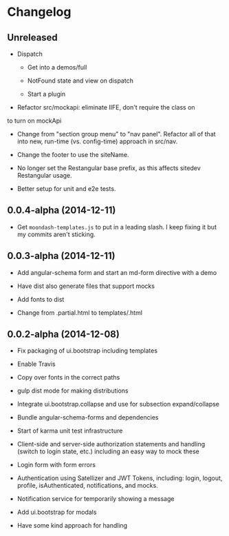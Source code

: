 # Changelog

## Unreleased

- Dispatch

    * Get into a demos/full

    * NotFound state and view on dispatch

    * Start a plugin

- Refactor src/mockapi: eliminate IIFE, don't require the class on 
<body> to turn on mockApi

- Change from "section group menu" to "nav panel". Refactor all of that
 into new, run-time (vs. config-time) approach in src/nav.

- Change the footer to use the siteName.

- No longer set the Restangular base prefix, as this affects sitedev 
Restangular usage.

- Better setup for unit and e2e tests.

## 0.0.4-alpha (2014-12-11)

- Get ``moondash-templates.js`` to put in a leading slash. I keep 
fixing it but my commits aren't sticking.

## 0.0.3-alpha (2014-12-11)

- Add angular-schema form and start an md-form directive with a demo

- Have dist also generate files that support mocks

- Add fonts to dist

- Change from .partial.html to templates/.html

## 0.0.2-alpha (2014-12-08)

- Fix packaging of ui.bootstrap including templates

- Enable Travis

- Copy over fonts in the correct paths

- gulp dist mode for making distributions

- Integrate ui.bootstrap.collapse and use for subsection expand/collapse

- Bundle angular-schema-forms and dependencies

- Start of karma unit test infrastructure

- Client-side and server-side authorization statements and handling 
(switch to login state, etc.) including an easy way to mock these

- Login form with form errors

- Authentication using Satellizer and JWT Tokens, including: login, 
logout, profile, isAuthenticated, notifications, and mocks.

- Notification service for temporarily showing a message

- Add ui.bootstrap for modals

- Have some kind approach for handling <title>

- Put MdLayout in $rootScope.layout as a simple way to get things in 
templates

- Include Restangular, switch to using it

- moondash.mockapi component to allow easy mocking of REST API

- Demonstrate how to override a parent named view (e.g. hijack the 
entire layout)

- Global sections that is there by default and can be injected into

- MdSections service for accumulating the groups/section/subsection 
hierarchy from the declared states


## 0.0.1-alpha (2014-11-28)

- Start a GitHub Pages presence at moonshotproject.github.io/moonshot

- Create demos that explain the base layout

- Start the Moondash Layout component

- Integrate ui-router

- Angular template cache as part of gulp builds

- Better error notification in gulp tasks

- Re-organize src into components

- External (vendors) and app bundles (concat, minified, sourcemaps) based
 on browserify and CommonJS

- Initial layout of gulp tasks with browserify, watch, sass, BrowserSync